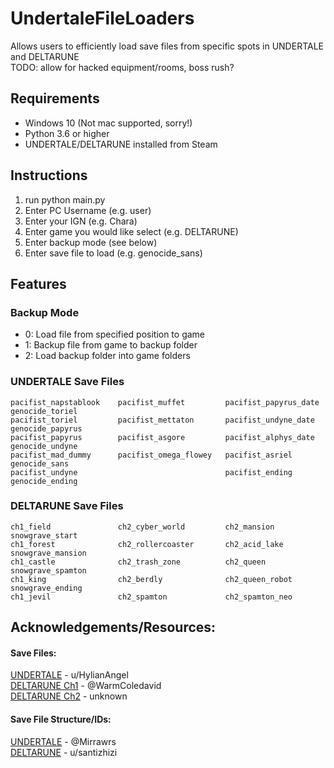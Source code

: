 # UndertaleFileLoaders

Allows users to efficiently load save files from specific spots in UNDERTALE and DELTARUNE  
TODO: allow for hacked equipment/rooms, boss rush?

## Requirements
- Windows 10 (Not mac supported, sorry!)
- Python 3.6 or higher
- UNDERTALE/DELTARUNE installed from Steam 

## Instructions
1. run python main.py
2. Enter PC Username (e.g. user)
3. Enter your IGN (e.g. Chara)
4. Enter game you would like select (e.g. DELTARUNE)
5. Enter backup mode (see below) 
6. Enter save file to load (e.g. genocide_sans)

## Features

### Backup Mode
- 0: Load file from specified position to game 
- 1: Backup file from game to backup folder
- 2: Load backup folder into game folders

### UNDERTALE Save Files
```
pacifist_napstablook    pacifist_muffet         pacifist_papyrus_date   genocide_toriel
pacifist_toriel         pacifist_mettaton       pacifist_undyne_date    genocide_papyrus
pacifist_papyrus        pacifist_asgore         pacifist_alphys_date    genocide_undyne
pacifist_mad_dummy      pacifist_omega_flowey   pacifist_asriel         genocide_sans
pacifist_undyne                                 pacifist_ending         genocide_ending
```
### DELTARUNE Save Files
```
ch1_field               ch2_cyber_world         ch2_mansion             snowgrave_start
ch1_forest              ch2_rollercoaster       ch2_acid_lake           snowgrave_mansion
ch1_castle              ch2_trash_zone          ch2_queen               snowgrave_spamton
ch1_king                ch2_berdly              ch2_queen_robot         snowgrave_ending
ch1_jevil               ch2_spamton             ch2_spamton_neo
```

## Acknowledgements/Resources:

#### Save Files:
[UNDERTALE](https://www.reddit.com/r/Undertale/comments/3szvui/my_undertale_save_files/) - u/HylianAngel  
[DELTARUNE Ch1](https://gamejolt.com/get/build?game=402285&build=679262) - @WarmColedavid  
[DELTARUNE Ch2](https://libredd.it/r/Deltarune/comments/pqx6y7/my_save_files_from_deltarune_chapter_2_theres/) - unknown

#### Save File Structure/IDs:
[UNDERTALE](https://pcy.ulyssis.be/undertale/) - @Mirrawrs  
[DELTARUNE](https://www.reddit.com/r/Underminers/comments/pw8xv3/dr_ch12_datamining_lists_items_encounters/?utm_source=share&utm_medium=ios_app&utm_name=iossmf) - u/santizhizi
